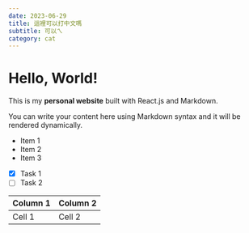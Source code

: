 ```yaml
---
date: 2023-06-29
title: 這裡可以打中文嗎
subtitle: 可以ㄟ
category: cat
---
```



# Hello, World!
This is my **personal website** built with React.js and Markdown.

You can write your content here using Markdown syntax and it will be rendered dynamically.

- Item 1
- Item 2
- Item 3
- [x] Task 1
- [ ] Task 2

| Column 1 | Column 2 |
|----------|----------|
| Cell 1   | Cell 2   |